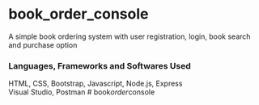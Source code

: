 # book_order_console
A simple book ordering system with user registration, login, book search and purchase option

### Languages, Frameworks and Softwares Used
HTML, CSS, Bootstrap, Javascript, Node.js, Express<br>
Visual Studio, Postman
#   b o o k _ o r d e r _ c o n s o l e  
 